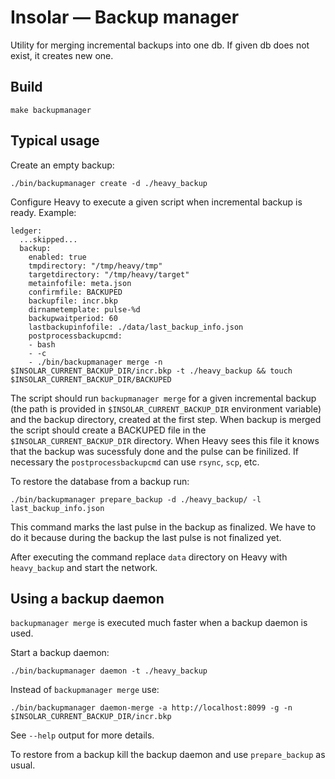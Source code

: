 Insolar — Backup manager
================
Utility for merging incremental backups into one db.
If given db does not exist, it creates new one.

## Build

```
make backupmanager
```

## Typical usage

Create an empty backup:

```
./bin/backupmanager create -d ./heavy_backup
```

Configure Heavy to execute a given script when incremental backup is ready. Example:

```
ledger:
  ...skipped...
  backup:
    enabled: true
    tmpdirectory: "/tmp/heavy/tmp"
    targetdirectory: "/tmp/heavy/target"
    metainfofile: meta.json
    confirmfile: BACKUPED
    backupfile: incr.bkp
    dirnametemplate: pulse-%d
    backupwaitperiod: 60
    lastbackupinfofile: ./data/last_backup_info.json
    postprocessbackupcmd:
    - bash
    - -c
    - ./bin/backupmanager merge -n $INSOLAR_CURRENT_BACKUP_DIR/incr.bkp -t ./heavy_backup && touch $INSOLAR_CURRENT_BACKUP_DIR/BACKUPED
```

The script should run `backupmanager merge` for a given incremental backup (the path is provided in `$INSOLAR_CURRENT_BACKUP_DIR` environment variable) and the backup directory, created at the first step. When backup is merged the script should create a BACKUPED file in the `$INSOLAR_CURRENT_BACKUP_DIR` directory. When Heavy sees this file it knows that the backup was sucessfuly done and the pulse can be finilized. If necessary the `postprocessbackupcmd` can use `rsync`, `scp`, etc.

To restore the database from a backup run:

```
./bin/backupmanager prepare_backup -d ./heavy_backup/ -l last_backup_info.json
```

This command marks the last pulse in the backup as finalized. We have to do it because during the backup the last pulse is not finalized yet.

After executing the command replace `data` directory on Heavy with `heavy_backup` and start the network.

## Using a backup daemon

`backupmanager merge` is executed much faster when a backup daemon is used.

Start a backup daemon:

```
./bin/backupmanager daemon -t ./heavy_backup
```

Instead of `backupmanager merge` use:

```
./bin/backupmanager daemon-merge -a http://localhost:8099 -g -n $INSOLAR_CURRENT_BACKUP_DIR/incr.bkp
```

See `--help` output for more details.

To restore from a backup kill the backup daemon and use `prepare_backup` as usual.
